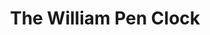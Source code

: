 ---
pid: ls141
title: The William Pen Clock
location_transcription: Art Museum
coordinates: "[-75.180520806332, 39.965228437015]"
zipcode: NJ08106
gen_neighborhood: 
neighborhood: 
outside_phl: Audubon NJ
age: '10'
age_range: 6-13
instagram: 
image_file_name: ls_141.jpg
proposal_transcription: 
topic: History
topic_summary: 0, 0
type: Building
keywords_other: 
credit: Marien
image_labels: building with a clock face on it
twitter: 
facebook: 
permalink: "/monuments/ls141/"
layout: item-page
---